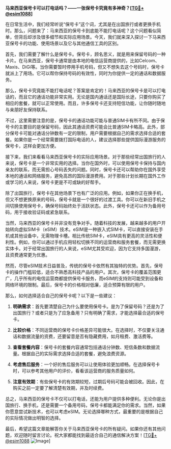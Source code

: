 **马来西亚保号卡可以打电话吗？——一张保号卡究竟有多神奇？[[TG💪+ @esim1088](https://t.me/s/esim1088)]**

在日常生活中，我们经常听说“保号卡”这个词，尤其是在出国旅行或者更换手机时。那么，问题来了：马来西亚的保号卡到底能不能打电话呢？这个问题看似简单，但背后却涉及很多细节和实际应用场景。今天，我们就来深入探讨一下马来西亚保号卡的功能、使用场景以及它与其他通信工具的区别。

首先，我们需要了解什么是保号卡。保号卡，顾名思义，就是用来保留号码的一种卡片。在马来西亚，保号卡通常是由本地的电信运营商提供的，比如Celcom、Maxis、DiGi等。当你需要暂时停用手机号码，但又不想失去这个号码时，保号卡就派上了用场。它可以帮你保持号码的有效性，同时为你提供一定的通话和数据服务。

那么，保号卡究竟能不能打电话呢？答案是肯定的！马来西亚的保号卡是可以打电话的，而且它的通话功能非常实用。无论是国内通话还是国际长途，只要你购买了相应的套餐，就可以正常使用。而且，许多保号卡还支持短信功能，让你随时随地与亲朋好友保持联系。

不过，这里需要注意的是，保号卡的通话功能可能与普通SIM卡有所不同。由于保号卡的主要目的是保留号码，因此其通话资费可能会比普通SIM卡略高。此外，部分保号卡可能对通话分钟数有一定的限制，用户需要根据自己的需求选择合适的套餐。如果你是一个经常需要拨打国际电话的人，建议选择那些提供国际漫游服务的保号卡，这样会更加方便。

接下来，我们来看看马来西亚保号卡的实际应用场景。对于那些经常出国旅行的人来说，保号卡是一个非常实用的选择。当你在国外时，可以使用保号卡保持与国内亲友的联系，而无需担心号码丢失的问题。同时，保号卡还可以帮助你在国外享受本地的通话和网络服务，避免高昂的国际漫游费用。对于那些计划长期在国外工作或学习的人来说，保号卡更是不可或缺的好帮手。

除了出国旅行，保号卡在其他场景下也有广泛的应用。例如，如果你正在换手机，但又不想更换原来的号码，保号卡就是一个很好的过渡工具。你可以在新旧手机之间切换使用保号卡，确保号码始终处于活跃状态。此外，保号卡还可以作为备用号码，用于接收验证码或紧急联系。

当然，马来西亚的保号卡并非没有竞争对手。随着科技的发展，越来越多的用户开始转向虚拟SIM卡（eSIM）技术。eSIM是一种嵌入式SIM卡，可以直接安装在手机或其他设备中，无需物理卡槽。相比传统SIM卡，eSIM具有更高的灵活性和便利性。例如，你可以通过手机应用轻松切换不同的运营商和服务套餐，而无需更换实体卡。对于经常出国旅行的人来说，eSIM尤其受欢迎，因为它支持多国漫游，且资费通常更为优惠。

然而，尽管eSIM技术日益普及，传统的保号卡依然有其独特的优势。首先，保号卡的操作门槛较低，适合不熟悉高科技产品的用户。其次，保号卡的覆盖范围更广，几乎所有的电信运营商都提供保号卡服务，而eSIM的支持则可能受到设备和网络环境的限制。最后，保号卡的价格相对低廉，适合预算有限的用户。

那么，如何选择适合自己的保号卡呢？以下是一些建议：

1. **明确需求**：首先要清楚自己为什么要使用保号卡。是为了保留号码？还是为了出国旅行？或者只是为了应急备用？只有明确了需求，才能选择最合适的保号卡。

2. **比较价格**：不同运营商的保号卡价格差异可能很大。在选择时，不仅要关注通话和数据流量的资费，还要留意是否有隐藏费用，如月租费、激活费等。

3. **查看套餐内容**：保号卡的套餐内容通常包括通话分钟数、短信条数和数据流量。根据自己的实际需求选择合适的套餐，避免浪费资源。

4. **考虑售后服务**：一个好的售后服务可以让使用体验更加顺畅。在选择保号卡时，可以参考其他用户的评价，看看该运营商的服务质量如何。

5. **注意有效期**：有些保号卡的有效期较短，过期后号码可能会被回收。因此，在购买之前一定要了解清楚有效期，并及时续费。

总之，马来西亚的保号卡不仅可以打电话，还能为用户提供多种便利。无论你是出国旅行、换手机，还是需要一个备用号码，保号卡都能满足你的需求。当然，如果你愿意尝试新技术，也可以考虑eSIM。无论选择哪种方式，最重要的是根据自己的实际情况做出明智的选择。

最后，希望这篇文章能解答你关于马来西亚保号卡的所有疑问。如果你还有其他问题，欢迎随时留言讨论。祝大家都能找到最适合自己的通信解决方案！[[TG💪+ @esim1088](https://t.me/s/esim1088) ![Image](https://i.postimg.cc/4NQfJmqS/Snipaste-2025-05-13-00-14-12.png)]